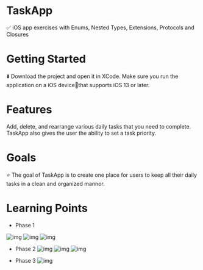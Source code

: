 # TaskApp

✅ iOS app exercises with Enums, Nested Types, Extensions, Protocols and Closures 

# Getting Started

⬇️ Download the project and open it in XCode. Make sure you run the application on a iOS device📱that supports iOS 13 or later.

# Features 

Add, delete, and rearrange various daily tasks that you need to complete. TaskApp also gives the user the ability to set a task priority.

# Goals

⭐️ The goal of TaskApp is to create one place for users to keep all their daily tasks in a clean and organized mannor.

# Learning Points 

- Phase 1

![img](https://i.imgur.com/gdCjFROm.png)
![img](https://i.imgur.com/A1egcBgm.png)
![img](https://i.imgur.com/8V03Dy4m.png)

- Phase 2
![img](https://i.imgur.com/akRcw4Um.png)
![img](https://i.imgur.com/9CiLT3Fm.png)
![img](https://i.imgur.com/E7fj7yDm.png)

- Phase 3
![img](https://i.imgur.com/u60cfj9m.png)

